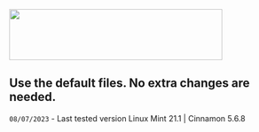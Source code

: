 <img src="https://github.com/datguypiko/Firefox-Mod-Blur/assets/61329159/543c210a-d762-4a74-99ad-a8526f8a0c23" width="384" height="92" />

## Use the default files. No extra changes are needed.
`08/07/2023` - Last tested version Linux Mint 21.1 | Cinnamon 5.6.8

